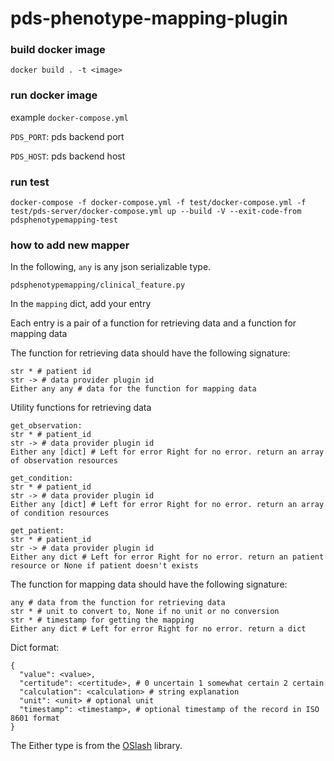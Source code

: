 # pds-phenotype-mapping-plugin

### build docker image

```
docker build . -t <image>
```

### run docker image

example `docker-compose.yml`

`PDS_PORT`: pds backend port

`PDS_HOST`: pds backend host


### run test

```
docker-compose -f docker-compose.yml -f test/docker-compose.yml -f test/pds-server/docker-compose.yml up --build -V --exit-code-from pdsphenotypemapping-test
```

### how to add new mapper
In the following, `any` is any json serializable type.

`pdsphenotypemapping/clinical_feature.py`

In the `mapping` dict, add your entry

Each entry is a pair of a function for retrieving data and a function for mapping data


The function for retrieving data should have the following signature:

```
str * # patient id
str -> # data provider plugin id 
Either any any # data for the function for mapping data
```

Utility functions for retrieving data

```
get_observation:
str * # patient_id
str -> # data provider plugin id
Either any [dict] # Left for error Right for no error. return an array of observation resources
```

```
get_condition:
str * # patient_id
str -> # data provider plugin id
Either any [dict] # Left for error Right for no error. return an array of condition resources
```

```
get_patient:
str * # patient_id
str -> # data provider plugin id
Either any dict # Left for error Right for no error. return an patient resource or None if patient doesn't exists
```

The function for mapping data should have the following signature:

```
any # data from the function for retrieving data
str * # unit to convert to, None if no unit or no conversion
str * # timestamp for getting the mapping
Either any dict # Left for error Right for no error. return a dict
```

Dict format:

```
{
  "value": <value>,
  "certitude": <certitude>, # 0 uncertain 1 somewhat certain 2 certain
  "calculation": <calculation> # string explanation
  "unit": <unit> # optional unit
  "timestamp": <timestamp>, # optional timestamp of the record in ISO 8601 format
}
```

The Either type is from the [OSlash](https://github.com/dbrattli/OSlash) library.

